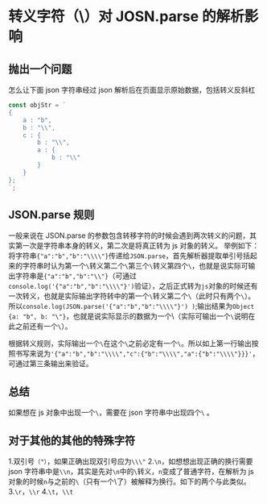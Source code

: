 # 转义字符（\）对 JOSN.parse 的解析影响

## 抛出一个问题

怎么让下面 json 字符串经过 json 解析后在页面显示原始数据，包括转义反斜杠

```javascript
const objStr = `
{  
    a : "b",  
    b : "\\",  
    c : {  
        b : "\\",   
        a : {   
            b : "\\"   
        }  
    }  
};
`;
```

## JSON.parse 规则

一般来说在 JSON.parse 的参数包含转移字符的时候会遇到两次转义的问题，其实第一次是字符串本身的转义，第二次是将真正转为 js 对象的转义。
举例如下：
将字符串`{"a":"b","b":"\\\\"}`传递给`JSON.parse`，首先解析器提取单引号括起来的字符串时认为第一个`\`转义第二个`\`第三个`\`转义第四个`\`，也就是说实际可输出字符串是`{"a":"b","b":"\\"}`（可通过`console.log('{"a":"b","b":"\\\\"}')`验证），之后正式转为`js`对象的时候还有一次转义，也就是实际输出字符转中的第一个`\`转义第二个`\`（此时只有两个`\`）。
所以`console.log(JSON.parse('{"a":"b","b":"\\\\"}') )`;输出结果为`Object {a: "b", b: "\"}`，也就是说实际显示的数据为一个\（实际可输出一个`\`说明在此之前还有一个`\`）。

根据转义规则，实际输出一个`\`在这个`\`之前必定有一个`\`。所以如上第一行输出按照书写来说为`'{"a":"b","b":"\\\\","c":{"b":"\\\\","a":{"b":"\\\\"}}}'`，可通过第三条输出来验证。

## 总结

如果想在 js 对象中出现一个`\`，需要在 json 字符串中出现四个`\` 。

## 对于其他的其他的特殊字符

1.双引号`（"）`，如果正确出现双引号应为`\\\"` 2.`\n`，如想想出现正确的换行需要 json 字符串中是`\\n`，其实是先对`\n`中的`\`转义，`n`变成了普通字符，在解析为 js 对象的时候`n`与之前的`\`（只有一个\了）被解释为换行。如下的两个与此类似。 3.`\r`，`\\r` 4.`\t`，`\\t`
